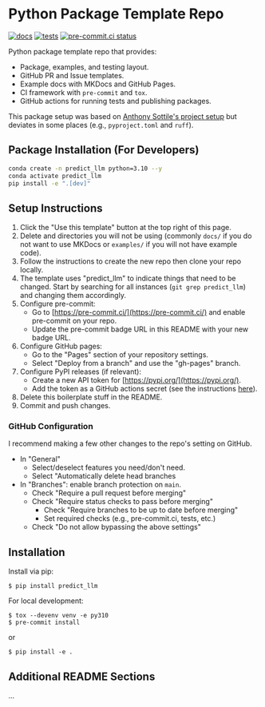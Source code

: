# Python Package Template Repo

[![docs](https://github.com/Zilinghan/predict-llm//actions/workflows/docs.yml/badge.svg)](https://github.com/Zilinghan/predict-llm/actions)
[![tests](https://github.com/Zilinghan/predict-llm/actions/workflows/tests.yml/badge.svg)](https://github.com/Zilinghan/predict-llm/actions)
[![pre-commit.ci status](https://results.pre-commit.ci/badge/github/Zilinghan/predict-llm/main.svg)](https://results.pre-commit.ci/latest/github/Zilinghan/predict-llm/main)

Python package template repo that provides:
- Package, examples, and testing layout.
- GitHub PR and Issue templates.
- Example docs with MKDocs and GitHub Pages.
- CI framework with `pre-commit` and `tox`.
- GitHub actions for running tests and publishing packages.

This package setup was based on [Anthony Sottile's project setup](https://www.youtube.com/watch?v=q8DkatMZvUs&list=PLWBKAf81pmOaP9naRiNAqug6EBnkPakvY) but deviates in some places (e.g., `pyproject.toml` and `ruff`).

## Package Installation (For Developers)

```bash
conda create -n predict_llm python=3.10 --y
conda activate predict_llm
pip install -e ".[dev]"
```

## Setup Instructions

1. Click the "Use this template" button at the top right of this page.
2. Delete and directories you will not be using (commonly `docs/` if you do not want to use MKDocs or `examples/` if you will not have example code).
3. Follow the instructions to create the new repo then clone your repo locally.
4. The template uses "predict_llm" to indicate things that need to be changed.
   Start by searching for all instances (`git grep predict_llm`) and changing them accordingly.
5. Configure pre-commit:
    - Go to [https://pre-commit.ci/](https://pre-commit.ci/) and enable pre-commit on your repo.
    - Update the pre-commit badge URL in this README with your new badge URL.
6. Configure GitHub pages:
    - Go to the "Pages" section of your repository settings.
    - Select "Deploy from a branch" and use the "gh-pages" branch.
7. Configure PyPI releases (if relevant):
    - Create a new API token for [https://pypi.org/](https://pypi.org/).
    - Add the token as a GitHub actions secret (see the instructions [here](https://github.com/pypa/gh-action-pypi-publish)).
8. Delete this boilerplate stuff in the README.
9. Commit and push changes.

### GitHub Configuration

I recommend making a few other changes to the repo's setting on GitHub.
- In "General"
  - Select/deselect features you need/don't need.
  - Select "Automatically delete head branches
- In "Branches": enable branch protection on `main`.
  - Check "Require a pull request before merging"
  - Check "Require status checks to pass before merging"
    - Check "Require branches to be up to date before merging"
    - Set required checks (e.g., pre-commit.ci, tests, etc.)
  - Check "Do not allow bypassing the above settings"

## Installation

Install via pip:
```
$ pip install predict_llm
```

For local development:
```
$ tox --devenv venv -e py310
$ pre-commit install
```
or
```
$ pip install -e .
```

## Additional README Sections

...
